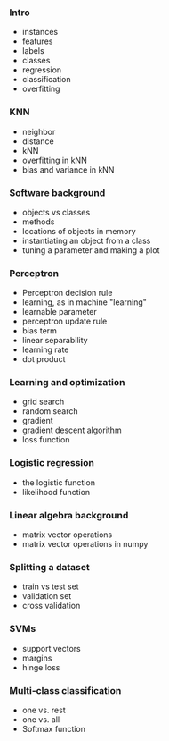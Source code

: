 ### Intro

- instances
- features
- labels
- classes
- regression
- classification
- overfitting

### KNN

- neighbor
- distance
- kNN
- overfitting in kNN 
- bias and variance in kNN

### Software background

- objects vs classes 
- methods
- locations of objects in memory
- instantiating an object from a class
- tuning a parameter and making a plot

### Perceptron

- Perceptron decision rule
- learning, as in machine "learning"
- learnable parameter
- perceptron update rule
- bias term
- linear separability
- learning rate
- dot product

### Learning and optimization

- grid search
- random search
- gradient
- gradient descent algorithm
- loss function

### Logistic regression

- the logistic function
- likelihood function

### Linear algebra background

- matrix vector operations
- matrix vector operations in numpy

### Splitting a dataset

- train vs test set
- validation set
- cross validation

### SVMs
- support vectors
- margins
- hinge loss

### Multi-class classification
- one vs. rest
- one vs. all
- Softmax function